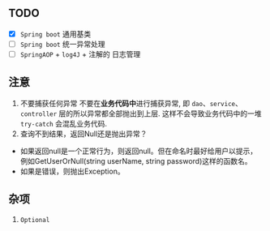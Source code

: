 ## TODO
 - [x] `Spring boot` 通用基类
 - [ ] `Spring boot` 统一异常处理 
 - [ ] `SpringAOP` + `log4J` + 注解的 日志管理
## 注意
1. 不要捕获任何异常
不要在**业务代码中**进行捕获异常, 即 `dao`、`service`、`controller` 层的所以异常都全部抛出到上层. 这样不会导致业务代码中的一堆  `try-catch`  会混乱业务代码.
2.  查询不到结果，返回Null还是抛出异常？
- 如果返回null是一个正常行为，则返回null。但在命名时最好给用户以提示，例如GetUserOrNull(string userName, string password)这样的函数名。
- 如果是错误，则抛出Exception。


## 杂项
1. `Optional`

<!--stackedit_data:
eyJoaXN0b3J5IjpbLTEyNDQ1NzE3MzMsMzMzOTY3ODcsODQyOT
g1OTI0LDE3ODk2MzI3NjAsMTE0OTAzMjk4Ml19
-->